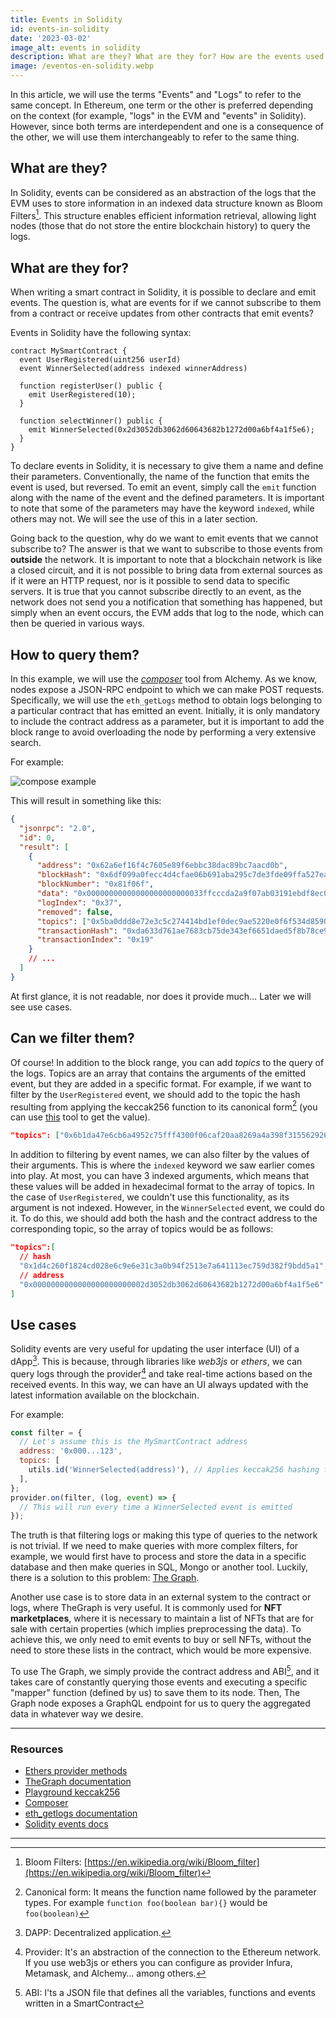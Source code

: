 ```yaml
---
title: Events in Solidity
id: events-in-solidity
date: '2023-03-02'
image_alt: events in solidity
description: What are they? What are they for? How are the events used in Solidity?
image: /eventos-en-solidity.webp
---
```


In this article, we will use the terms "Events" and "Logs" to refer to the same concept. In Ethereum, one term or the other is preferred depending on the context (for example, "logs" in the EVM and "events" in Solidity). However, since both terms are interdependent and one is a consequence of the other, we will use them interchangeably to refer to the same thing.

## What are they?

In Solidity, events can be considered as an abstraction of the logs that the EVM uses to store information in an indexed data structure known as Bloom Filters[^1]. This structure enables efficient information retrieval, allowing light nodes (those that do not store the entire blockchain history) to query the logs.

## What are they for?

When writing a smart contract in Solidity, it is possible to declare and emit events. The question is, what are events for if we cannot subscribe to them from a contract or receive updates from other contracts that emit events?

Events in Solidity have the following syntax:

```solidity
contract MySmartContract {
  event UserRegistered(uint256 userId)
  event WinnerSelected(address indexed winnerAddress)

  function registerUser() public {
    emit UserRegistered(10);
  }

  function selectWinner() public {
    emit WinnerSelected(0x2d3052db3062d60643682b1272d00a6bf4a1f5e6);
  }
}
```

To declare events in Solidity, it is necessary to give them a name and define their parameters. Conventionally, the name of the function that emits the event is used, but reversed. To emit an event, simply call the `emit` function along with the name of the event and the defined parameters. It is important to note that some of the parameters may have the keyword `indexed`, while others may not. We will see the use of this in a later section.

Going back to the question, why do we want to emit events that we cannot subscribe to? The answer is that we want to subscribe to those events from **outside** the network. It is important to note that a blockchain network is like a closed circuit, and it is not possible to bring data from external sources as if it were an HTTP request, nor is it possible to send data to specific servers. It is true that you cannot subscribe directly to an event, as the network does not send you a notification that something has happened, but simply when an event occurs, the EVM adds that log to the node, which can then be queried in various ways.

## How to query them?

In this example, we will use the _[composer](https://composer.alchemy.com/)_ tool from Alchemy. As we know, nodes expose a JSON-RPC endpoint to which we can make POST requests. Specifically, we will use the `eth_getLogs` method to obtain logs belonging to a particular contract that has emitted an event. Initially, it is only mandatory to include the contract address as a parameter, but it is important to add the block range to avoid overloading the node by performing a very extensive search.

For example:

![compose example](/composer.webp)

This will result in something like this:

```json
{
  "jsonrpc": "2.0",
  "id": 0,
  "result": [
    {
      "address": "0x62a6ef16f4c7605e89f6ebbc38dac89bc7aacd0b",
      "blockHash": "0x6df099a0fecc4d4cfae06b691aba295c7de3fde09ffa527eaa71920bbbe4ba35",
      "blockNumber": "0x81f06f",
      "data": "0x00000000000000000000000033ffcccda2a9f07ab03191ebdf8ec0ad5edc6ac000000000000000000000000000000000000000000000000000000000000000000000000000000000000000000000000000000000000000000de0b6b3a76400000000000000000000000000009d3052db3062d60643682b1272d00a6bf4a6f5e6",
      "logIndex": "0x37",
      "removed": false,
      "topics": ["0x5ba0ddd8e72e3c5c274414bd1ef0dec9ae5220e0f6f534d859043e2a52f0319f"],
      "transactionHash": "0xda633d761ae7683cb75de343ef6651daed5f8b78ce9d0e622345c4f392087a7c",
      "transactionIndex": "0x19"
    }
    // ...
  ]
}
```

At first glance, it is not readable, nor does it provide much... Later we will see use cases.

## Can we filter them?

Of course! In addition to the block range, you can add _topics_ to the query of the logs. Topics are an array that contains the arguments of the emitted event, but they are added in a specific format. For example, if we want to filter by the `UserRegistered` event, we should add to the topic the hash resulting from applying the keccak256 function to its canonical form[^2] (you can use [this](https://emn178.github.io/online-tools/keccak_256.html) tool to get the value).

```json
"topics": ["0x6b1da47e6cb6a4952c75fff4300f06caf20aa8269a4a398f315562926c5bed39"]
```

In addition to filtering by event names, we can also filter by the values of their arguments. This is where the `indexed` keyword we saw earlier comes into play. At most, you can have 3 indexed arguments, which means that these values will be added in hexadecimal format to the array of topics. In the case of `UserRegistered`, we couldn't use this functionality, as its argument is not indexed. However, in the `WinnerSelected` event, we could do it. To do this, we should add both the hash and the contract address to the corresponding topic, so the array of topics would be as follows:

```json
"topics":[
  // hash
  "0x1d4c260f1824cd028e6c9e6e31c3a0b94f2513e7a641113ec759d382f9bdd5a1",
  // address
  "0x0000000000000000000000002d3052db3062d60643682b1272d00a6bf4a1f5e6"
]
```

## Use cases

Solidity events are very useful for updating the user interface (UI) of a dApp[^3]. This is because, through libraries like _web3js_ or _ethers_, we can query logs through the provider[^4] and take real-time actions based on the received events. In this way, we can have an UI always updated with the latest information available on the blockchain.

For example:

```javascript
const filter = {
  // Let's assume this is the MySmartContract address
  address: '0x000...123',
  topics: [
    utils.id('WinnerSelected(address)'), // Applies keccak256 hashing function
  ],
};
provider.on(filter, (log, event) => {
  // This will run every time a WinnerSelected event is emitted
});
```

The truth is that filtering logs or making this type of queries to the network is not trivial. If we need to make queries with more complex filters, for example, we would first have to process and store the data in a specific database and then make queries in SQL, Mongo or another tool. Luckily, there is a solution to this problem: [The Graph](https://thegraph.com/en/).

Another use case is to store data in an external system to the contract or logs, where TheGraph is very useful. It is commonly used for **NFT marketplaces**, where it is necessary to maintain a list of NFTs that are for sale with certain properties (which implies preprocessing the data). To achieve this, we only need to emit events to buy or sell NFTs, without the need to store these lists in the contract, which would be more expensive.

To use The Graph, we simply provide the contract address and ABI[^5], and it takes care of constantly querying those events and executing a specific "mapper" function (defined by us) to save them to its node. Then, The Graph node exposes a GraphQL endpoint for us to query the aggregated data in whatever way we desire.

---

### Resources

- [Ethers provider methods](https://docs.ethers.org/v5/api/providers/provider/#Provider--inspection-methods)
- [TheGraph documentation](https://thegraph.com/docs/en/)
- [Playground keccak256](https://emn178.github.io/online-tools/keccak_256.html)
- [Composer](https://composer.alchemy.com/)
- [eth_getlogs documentation](https://ethereum.org/en/developers/docs/apis/json-rpc/#eth_getlogs)
- [Solidity events docs](https://docs.soliditylang.org/en/v0.4.24/contracts.html#events)

---

[^1]: Bloom Filters: [https://en.wikipedia.org/wiki/Bloom_filter](https://en.wikipedia.org/wiki/Bloom_filter)
[^2]: Canonical form: It means the function name followed by the parameter types. For example `function foo(boolean bar){}` would be `foo(boolean)`
[^3]: DAPP: Decentralized application.
[^4]: Provider: It's an abstraction of the connection to the Ethereum network. If you use web3js or ethers you can configure as provider Infura, Metamask, and Alchemy… among others.
[^5]: ABI: I'ts a JSON file that defines all the variables, functions and events written in a SmartContract
